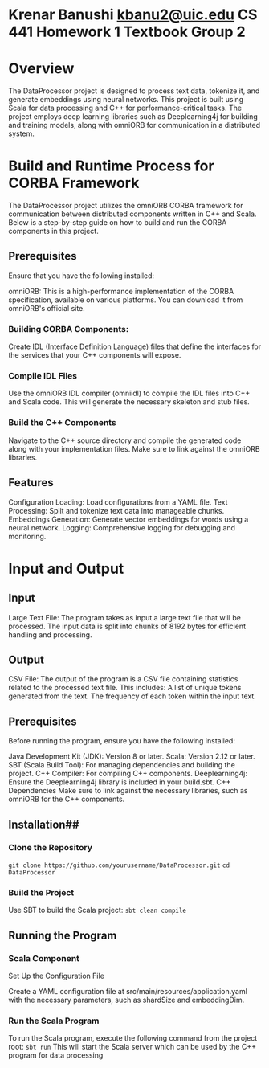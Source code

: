 # Krenar Banushi kbanu2@uic.edu CS 441 Homework 1 Textbook Group 2 #

# Overview #
The DataProcessor project is designed to process text data, tokenize it, and generate embeddings using neural networks. This project is built using Scala for data processing and C++ for performance-critical tasks. The project employs deep learning libraries such as Deeplearning4j for building and training models, along with omniORB for communication in a distributed system.

# Build and Runtime Process for CORBA Framework #
The DataProcessor project utilizes the omniORB CORBA framework for communication between distributed components written in C++ and Scala. Below is a step-by-step guide on how to build and run the CORBA components in this project.

## Prerequisites
Ensure that you have the following installed:

omniORB: This is a high-performance implementation of the CORBA specification, available on various platforms. You can download it from omniORB's official site.
### Building CORBA Components:
Create IDL (Interface Definition Language) files that define the interfaces for the services that your C++ components will expose. 

### Compile IDL Files
Use the omniORB IDL compiler (omniidl) to compile the IDL files into C++ and Scala code. This will generate the necessary skeleton and stub files.

### Build the C++ Components
Navigate to the C++ source directory and compile the generated code along with your implementation files. Make sure to link against the omniORB libraries.

## Features ##
Configuration Loading: Load configurations from a YAML file.
Text Processing: Split and tokenize text data into manageable chunks.
Embeddings Generation: Generate vector embeddings for words using a neural network.
Logging: Comprehensive logging for debugging and monitoring.

# Input and Output
## Input
Large Text File: The program takes as input a large text file that will be processed. The input data is split into chunks of 8192 bytes for efficient handling and processing.
## Output
CSV File: The output of the program is a CSV file containing statistics related to the processed text file. This includes:
A list of unique tokens generated from the text.
The frequency of each token within the input text.

## Prerequisites ##
Before running the program, ensure you have the following installed:

  Java Development Kit (JDK): Version 8 or later.
  Scala: Version 2.12 or later.
  SBT (Scala Build Tool): For managing dependencies and building the project.
  C++ Compiler: For compiling C++ components.
  Deeplearning4j: Ensure the Deeplearning4j library is included in your build.sbt.
  C++ Dependencies
Make sure to link against the necessary libraries, such as omniORB for the C++ components.

## Installation## 
### Clone the Repository ###

`git clone https://github.com/yourusername/DataProcessor.git`
`cd DataProcessor`

### Build the Project ###

Use SBT to build the Scala project:
`sbt clean compile`

## Running the Program ##
### Scala Component ###
Set Up the Configuration File

Create a YAML configuration file at src/main/resources/application.yaml with the necessary parameters, such as shardSize and embeddingDim.

### Run the Scala Program ###

To run the Scala program, execute the following command from the project root:
`sbt run`
This will start the Scala server which can be used by the C++ program for data processing


